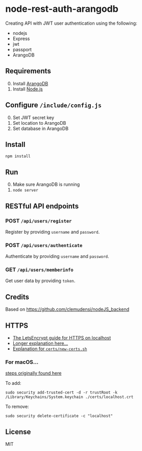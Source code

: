 # node-rest-auth-arangodb

Creating API with JWT user authentication using the following:

* nodejs
* Express
* jwt
* passport
* ArangoDB


## Requirements

0. Install [ArangoDB](https://www.arangodb.com/)
1. Install [Node.js](https://nodejs.org/en/)

## Configure `/include/config.js`

0. Set JWT secret key
1. Set location to ArangoDB
2. Set database in ArangoDB

## Install

`npm install`

## Run

0. Make sure ArangoDB is running
1. `node server`


## RESTful API endpoints

### POST `/api/users/register`

Register by providing `username` and `password`.

### POST `/api/users/authenticate`

Authenticate by providing `username` and `password`.

### GET `/api/users/memberinfo`

Get user data by providing `token`.

## Credits

Based on https://github.com/clemudensi/nodeJS_backend

## HTTPS

* [The LetsEncrypt guide for HTTPS on localhost](https://letsencrypt.org/docs/certificates-for-localhost/)
* [Longer explanation here...](https://stackoverflow.com/questions/20433287/node-js-request-cert-has-expired#answer-29397100)
* [Explanation for `certs/new-certs.sh`](https://stackoverflow.com/questions/26759550/how-to-create-own-self-signed-root-certificate-and-intermediate-ca-to-be-importe)

### For macOS...

[steps originally found here](https://www.bounca.org/tutorials/install_root_certificate.html)

To add:
```
sudo security add-trusted-cert -d -r trustRoot -k /Library/Keychains/System.keychain ./certs/localhost.crt
```
To remove:
```
sudo security delete-certificate -c "localhost"
```

## License

MIT